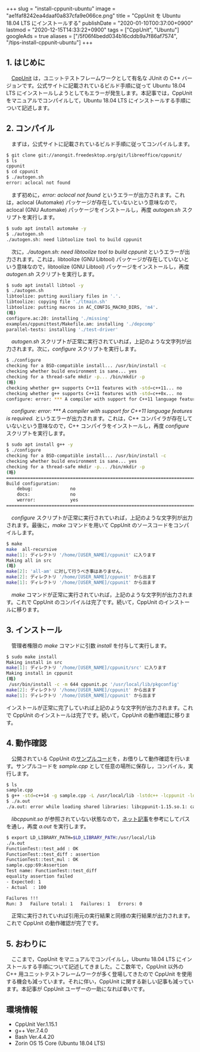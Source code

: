 +++
slug = "install-cppunit-ubuntu"
image = "ae1faf8242ea4daaf0a837cfa9e066ce.png"
title = "CppUnit を Ubuntu 18.04 LTS にインストールする"
publishDate = "2020-01-10T00:37:00+0900"
lastmod = "2020-12-15T14:33:22+0900"
tags = ["CppUnit", "Ubuntu"]
googleAds = true
aliases = ["/5f06f4bedd034b16cddb9a7f86af7574", "/tips-install-cppunit-ubuntu"]
+++

## 1. はじめに

　[CppUnit](https://freedesktop.org/wiki/Software/cppunit/) は，ユニットテストフレームワークとして有名な JUnit の C++ バージョンです。公式サイトに記載されているビルド手順に従って Ubuntu 18.04 LTS にインストールしようとしてもエラーが発生します。本記事では，CppUnit をマニュアルでコンパイルして，Ubuntu 18.04 LTS にインストールする手順について記述します。

## 2. コンパイル

　まずは，公式サイトに記載されているビルド手順に従ってコンパイルします。

```bash
$ git clone git://anongit.freedesktop.org/git/libreoffice/cppunit/
$ ls
cppunit
$ cd cppunit
$ ./autogen.sh
error: aclocal not found
```

　まず初めに，*error: aclocal not found* というエラーが出力されます。これは，aclocal (Automake) パッケージが存在していないという意味なので，aclocal (GNU Automake) パッケージをインストールし，再度 *autogen.sh* スクリプトを実行します。

```bash
$ sudo apt install automake -y
$ ./autogen.sh
./autogen.sh: need libtoolize tool to build cppunit
```
　次に，*./autogen.sh: need libtoolize tool to build cppunit* というエラーが出力されます。これは，libtoolize (GNU Libtool) パッケージが存在していないという意味なので，libtoolize (GNU Libtool) パッケージをインストールし，再度 *autogen.sh* スクリプトを実行します。

```bash
$ sudo apt install libtool -y
$ ./autogen.sh
libtoolize: putting auxiliary files in '.'.
libtoolize: copying file './ltmain.sh'
libtoolize: putting macros in AC_CONFIG_MACRO_DIRS, 'm4'.
(略)
configure.ac:20: installing './missing'
examples/cppunittest/Makefile.am: installing './depcomp'
parallel-tests: installing './test-driver'
```

　*autogen.sh* スクリプトが正常に実行されていれば，上記のような文字列が出力されます。次に，*configure* スクリプトを実行します。

```bash
$ ./configure
checking for a BSD-compatible install... /usr/bin/install -c
checking whether build environment is sane... yes
checking for a thread-safe mkdir -p... /bin/mkdir -p
(略)
checking whether g++ supports C++11 features with -std=c++11... no
checking whether g++ supports C++11 features with -std=c++0x... no
configure: error: *** A compiler with support for C++11 language features is required.
```

　*configure: error: *** A compiler with support for C++11 language features is required.* というエラーが出力されます。これは，C++ コンパイラが存在していないという意味なので，C++ コンパイラをインストールし，再度 *configure* スクリプトを実行します。

```bash
$ sudo apt install g++ -y
$ ./configure
checking for a BSD-compatible install... /usr/bin/install -c
checking whether build environment is sane... yes
checking for a thread-safe mkdir -p... /bin/mkdir -p
(略)
==============================================================================
Build configuration:
	debug:              no
	docs:               no
	werror:             yes
==============================================================================
```

　*configure* スクリプトが正常に実行されていれば，上記のような文字列が出力されます。最後に，*make* コマンドを用いて CppUnit のソースコードをコンパイルします。

```bash
$ make
make  all-recursive
make[1]: ディレクトリ '/home/[USER_NAME]/cppunit' に入ります
Making all in src
(略)
make[2]: 'all-am' に対して行うべき事はありません.
make[2]: ディレクトリ '/home/[USER_NAME]/cppunit' から出ます
make[1]: ディレクトリ '/home/[USER_NAME]/cppunit' から出ます
```

　*make* コマンドが正常に実行されていれば，上記のような文字列が出力されます。これで CppUnit のコンパイルは完了です。続いて，CppUnit のインストールに移ります。

## 3. インストール

　管理者権限の *make* コマンドに引数 *install* を付与して実行します。

```bash
$ sudo make install
Making install in src
make[1]: ディレクトリ '/home/[USER_NAME]/cppunit/src' に入ります
Making install in cppunit
(略)
 /usr/bin/install -c -m 644 cppunit.pc '/usr/local/lib/pkgconfig'
make[2]: ディレクトリ '/home/[USER_NAME]/cppunit' から出ます
make[1]: ディレクトリ '/home/[USER_NAME]/cppunit' から出ます
```

インストールが正常に完了していれば上記のような文字列が出力されます。これで CppUnit のインストールは完了です。続いて，CppUnit の動作確認に移ります。

## 4. 動作確認

　公開されている CppUnit の[サンプルコード](http://nonbiri-tereka.hatenablog.com/entry/2014/06/25/093327)を，お借りして動作確認を行います。サンプルコードを *sample.cpp* として任意の場所に保存し，コンパイル，実行します。

```bash
$ ls
sample.cpp
$ g++ -std=c++14 -g sample.cpp -L /usr/local/lib -lstdc++ -lcppunit -ldl
$ ./a.out
./a.out: error while loading shared libraries: libcppunit-1.15.so.1: cannot open shared object file: No such file or directory
```

　*libcppunit.so* が参照されていない状態なので，[ネット記事](https://n9d.hatenadiary.org/entry/20080820/1219228809)を参考にしてパスを通し，再度 *a.out* を実行します。

```bash
$ export LD_LIBRARY_PATH=$LD_LIBRARY_PATH:/usr/local/lib
./a.out
FunctionTest::test_add : OK
FunctionTest::test_diff : assertion
FunctionTest::test_mul : OK
sample.cpp:69:Assertion
Test name: FunctionTest::test_diff
equality assertion failed
- Expected: 1
- Actual  : 100

Failures !!!
Run: 3   Failure total: 1   Failures: 1   Errors: 0
```

　正常に実行されていれば引用元の実行結果と同様の実行結果が出力されます。これで CppUnit の動作確認が完了です。

## 5. おわりに

　ここまで，CppUnit をマニュアルでコンパイルし，Ubuntu 18.04 LTS にインストールする手順について記述してきました。ここ数年で，CppUnit 以外の C++ 用ユニットテストフレームワークが多く登場してきたので CppUnit を使用する機会も減っています。それに伴い，CppUnit に関する新しい記事も減っています。本記事が CppUnit ユーザーの一助になれば幸いです。

## 環境情報

* CppUnit Ver.1.15.1
* g++ Ver.7.4.0
* Bash Ver.4.4.20
* Zorin OS 15 Core (Ubuntu 18.04 LTS)
